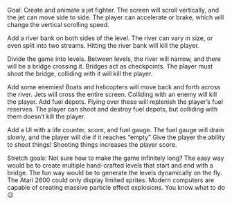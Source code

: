 Goal:
Create and animate a jet fighter. 
The screen will scroll vertically, and the jet can move side to side. 
The player can accelerate or brake, which will change the vertical scrolling speed.

Add a river bank on both sides of the level. 
The river can vary in size, or even split into two streams. 
Hitting the river bank will kill the player.

Divide the game into levels. 
Between levels, the river will narrow, and there will be a bridge crossing it.
Bridges act as checkpoints. 
The player must shoot the bridge, colliding with it will kill the player.

Add some enemies! Boats and helicopters will move back and forth across the river. 
Jets will cross the entire screen. 
Colliding with an enemy will kill the player.
Add fuel depots. 
Flying over these will replenish the player’s fuel reserves.
The player can shoot and destroy fuel depots, but colliding with them doesn’t kill the player.

Add a UI with a life counter, score, and fuel gauge. 
The fuel gauge will drain slowly, and the player will die if it reaches “empty”
Give the player the ability to shoot things! Shooting things increases the player score.

Stretch goals:
Not sure how to make the game infinitely long? The easy way would be to create multiple hand-crafted levels that start and end with a bridge. 
The fun way would be to generate the levels dynamically on the fly.
The Atari 2600 could only display limited sprites. 
Modern computers are capable of creating massive particle effect explosions. 
You know what to do 😉
